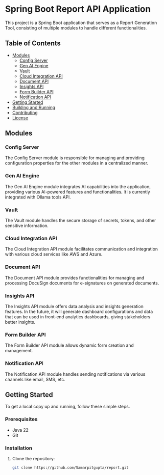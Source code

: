 # Spring Boot Report API Application

This project is a Spring Boot application that serves as a Report Generation Tool, consisting of multiple modules to handle different functionalities.

## Table of Contents

- [Modules](#modules)
  - [Config Server](#config-server)
  - [Gen AI Engine](#gen-ai-engine)
  - [Vault](#vault)
  - [Cloud Integration API](#cloud-integration-api)
  - [Document API](#document-api)
  - [Insights API](#insights-api)
  - [Form Builder API](#form-builder-api)
  - [Notification API](#notification-api)
- [Getting Started](#getting-started)
- [Building and Running](#building-and-running)
- [Contributing](#contributing)
- [License](#license)

## Modules

### Config Server

The Config Server module is responsible for managing and providing configuration properties for the other modules in a centralized manner.

### Gen AI Engine

The Gen AI Engine module integrates AI capabilities into the application, providing various AI-powered features and functionalities. It is currently integrated with Ollama tools API.

### Vault

The Vault module handles the secure storage of secrets, tokens, and other sensitive information.

### Cloud Integration API

The Cloud Integration API module facilitates communication and integration with various cloud services like AWS and Azure.

### Document API

The Document API module provides functionalities for managing and processing DocuSign documents for e-signatures on generated documents.

### Insights API

The Insights API module offers data analysis and insights generation features. In the future, it will generate dashboard configurations and data that can be used in front-end analytics dashboards, giving stakeholders better insights.

### Form Builder API

The Form Builder API module allows dynamic form creation and management.

### Notification API

The Notification API module handles sending notifications via various channels like email, SMS, etc.

## Getting Started

To get a local copy up and running, follow these simple steps.

### Prerequisites

- Java 22
- Git

### Installation

1. Clone the repository:
   ```sh
   git clone https://github.com/Samarpitgupta/report.git
